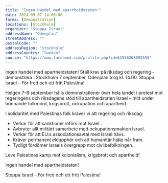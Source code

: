 ```yaml
---
title: "Ingen handel med apartheidstaten!"
date: 2024-09-07 14:00:00
forms: [Demonstration]
locations: [Stockholm]
organizer: "Stoppa Israel"
addressName: "Odenplan"
streetAddress: ""
postalCode: ""
addressRegion: "Stockholm"
addressCountry: "Sweden"
source: "https://www.facebook.com/profile.php?id=61556268092555"
---
```

Ingen handel med apartheidstaten! Ställ krav på riksdag och regering - demonstrera i Stockholm 7 september, Odenplan torg kl. 14.00.
Stoppa Israel – För fred och ett fritt Palestina!


Helgen 7–8 september hålls demonstrationer över hela landet i protest mot regeringens och riksdagens stöd till apartheidstaten Israel – mitt under brinnande folkmord, krigsbrott, ockupation och apartheid.

I solidaritet med Palestinas folk kräver vi att regering och riksdag:

- Verkar för att sanktioner införs mot Israel .
- Avbryter allt militärt samarbete med ockupationsmakten Israel.
- Verkar för att EU:s associationsavtal med Israel hävs.
- Kräver permanent eldupphör och att humanitär hjälp når fram.
- Tydligt fördömer Israels övergrepp mot civilbefolkningen.

Leve Palestinas kamp mot kolonialism, krigsbrott och apartheid!

Ingen handel med apartheidstaten!

Stoppa Israel – För fred och ett fritt Palestina!
